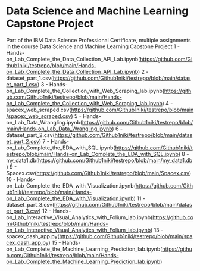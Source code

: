 # Data Science and Machine Learning Capstone Project
Part of the IBM Data Science Professional Certificate, multiple assignments in the course Data Science and Machine Learning Capstone Project
1 - Hands-on_Lab_Complete_the_Data_Collection_API_Lab.ipynb(https://github.com/Github1niki/testrepo/blob/main/Hands-on_Lab_Complete_the_Data_Collection_API_Lab.ipynb)
2 - dataset_part_1.csv(https://github.com/Github1niki/testrepo/blob/main/dataset_part_1.csv)
3 - Hands-on_Lab_Complete_the_Collection_with_Web_Scraping_lab.ipynb(https://github.com/Github1niki/testrepo/blob/main/Hands-on_Lab_Complete_the_Collection_with_Web_Scraping_lab.ipynb)
4 - spacex_web_scraped.csv(https://github.com/Github1niki/testrepo/blob/main/spacex_web_scraped.csv)
5 - Hands-on_Lab_Data_Wrangling.ipynb(https://github.com/Github1niki/testrepo/blob/main/Hands-on_Lab_Data_Wrangling.ipynb)
6 - dataset_part_2.csv(https://github.com/Github1niki/testrepo/blob/main/dataset_part_2.csv)
7 - Hands-on_Lab_Complete_the_EDA_with_SQL.ipynb(https://github.com/Github1niki/testrepo/blob/main/Hands-on_Lab_Complete_the_EDA_with_SQL.ipynb)
8 - my_data1.db(https://github.com/Github1niki/testrepo/blob/main/my_data1.db)
9 - Spacex.csv(https://github.com/Github1niki/testrepo/blob/main/Spacex.csv)
10 - Hands-on_Lab_Complete_the_EDA_with_Visualization.ipynb(https://github.com/Github1niki/testrepo/blob/main/Hands-on_Lab_Complete_the_EDA_with_Visualization.ipynb)
11 - dataset_part_3.csv(https://github.com/Github1niki/testrepo/blob/main/dataset_part_3.csv)
12 - Hands-on_Lab_Interactive_Visual_Analytics_with_Folium_lab.ipynb(https://github.com/Github1niki/testrepo/blob/main/Hands-on_Lab_Interactive_Visual_Analytics_with_Folium_lab.ipynb)
13 - spacex_dash_app.py(https://github.com/Github1niki/testrepo/blob/main/spacex_dash_app.py)
15 - Hands-on_Lab_Complete_the_Machine_Learning_Prediction_lab.ipynb(https://github.com/Github1niki/testrepo/blob/main/Hands-on_Lab_Complete_the_Machine_Learning_Prediction_lab.ipynb)
